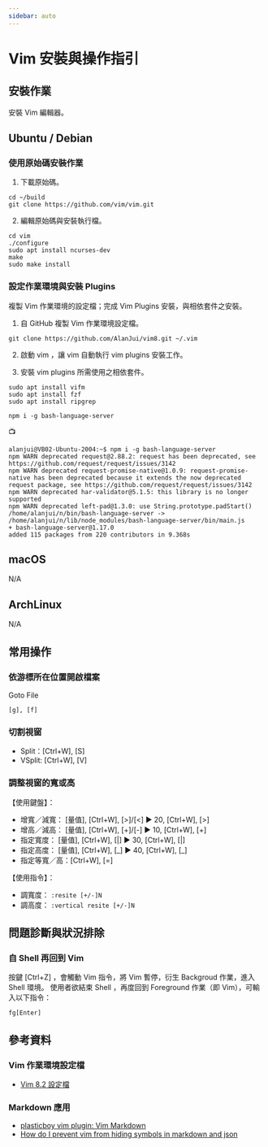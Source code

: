 ```yaml
---
sidebar: auto
---
```


# Vim 安裝與操作指引

## 安裝作業

安裝 Vim 編輯器。

## Ubuntu / Debian

### 使用原始碼安裝作業

1. 下載原始碼。

```
cd ~/build
git clone https://github.com/vim/vim.git
```

2. 編輯原始碼與安裝執行檔。

```
cd vim
./configure
sudo apt install ncurses-dev
make
sudo make install
```

### 設定作業環境與安裝 Plugins

複製 Vim 作業環境的設定檔；完成 Vim Plugins 安裝，與相依套件之安裝。

1. 自 GitHub 複製 Vim 作業環境設定檔。

```
git clone https://github.com/AlanJui/vim8.git ~/.vim
```

2. 啟動 vim ，讓 vim 自動執行 vim plugins 安裝工作。

3. 安裝 vim plugins 所需使用之相依套件。

```
sudo apt install vifm
sudo apt install fzf
sudo apt install ripgrep
```

```
npm i -g bash-language-server
```

📺

```
alanjui@VB02-Ubuntu-2004:~$ npm i -g bash-language-server
npm WARN deprecated request@2.88.2: request has been deprecated, see https://github.com/request/request/issues/3142
npm WARN deprecated request-promise-native@1.0.9: request-promise-native has been deprecated because it extends the now deprecated request package, see https://github.com/request/request/issues/3142
npm WARN deprecated har-validator@5.1.5: this library is no longer supported
npm WARN deprecated left-pad@1.3.0: use String.prototype.padStart()
/home/alanjui/n/bin/bash-language-server -> /home/alanjui/n/lib/node_modules/bash-language-server/bin/main.js
+ bash-language-server@1.17.0
added 115 packages from 220 contributors in 9.368s
```

## macOS

N/A

## ArchLinux

N/A

## 常用操作

### 依游標所在位置開啟檔案

Goto File

```
[g], [f]
```

### 切割視窗

- Split：[Ctrl+W], [S]
- VSplit: [Ctrl+W], [V]

### 調整視窗的寬或高

【使用鍵盤】：

- 增寬／減寬： [量值], [Ctrl+W], [>]/[<] ▶ 20, [Ctrl+W], [>]
- 增高／減高： [量值], [Ctrl+W], [+]/[-] ▶ 10, [Ctrl+W], [+]
- 指定寬度： [量值], [Ctrl+W], [|] ▶ 30, [Ctrl+W], [|]
- 指定高度： [量值], [Ctrl+W], [\_] ▶ 40, [Ctrl+W], [\_]
- 指定等寬／高：[Ctrl+W], [=]

【使用指令】：

- 調寬度： `:resite [+/-]N`
- 調高度： `:vertical resite [+/-]N`

## 問題診斷與狀況排除

### 自 Shell 再回到 Vim

按鍵 [Ctrl+Z] ，會觸動 Vim 指令，將 Vim 暫停，衍生 Backgroud 作業，進入 Shell 環境。
使用者欲結束 Shell ，再度回到 Foreground 作業（即 Vim），可輸入以下指令：

```
fg[Enter]
```

## 參考資料

### Vim 作業環境設定檔

- [Vim 8.2 設定檔](https://github.com/AlanJui/vim8)

### Markdown 應用

- [plasticboy vim plugin: Vim Markdown](https://github.com/plasticboy/vim-markdown)
- [How do I prevent vim from hiding symbols in markdown and json](https://vi.stackexchange.com/questions/7258/how-do-i-prevent-vim-from-hiding-symbols-in-markdown-and-json)
